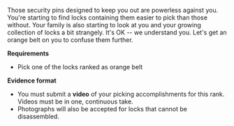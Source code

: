 Those security pins designed to keep you out are powerless against you. You're starting to find locks containing them easier to pick than those without. Your family is also starting to look at you and your growing collection of locks a bit strangely. It's OK -- we understand you. Let's get an orange belt on you to confuse them further.

**Requirements**

* Pick one of the locks ranked as orange belt

**Evidence format**

* You must submit a **video** of your picking accomplishments for this rank. Videos must be in one, continuous take.
* Photographs will also be accepted for locks that cannot be disassembled.
